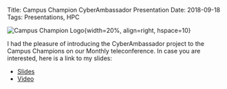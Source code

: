 Title: Campus Champion CyberAmbassador Presentation
Date: 2018-09-18
Tags: Presentations, HPC

![Campus Champion Logo](https://www.xsede.org/wwwteragrid/archive/image/image_gallery%3Fuuid=554fecca-1a37-44d0-826f-afad9470153d&groupId=298192&t=1291845274821){width=20%, align=right, hspace=10}

I had the pleasure of introducing the CyberAmbassador project to the Campus Champions on our Monthly teleconference.  In case you are interested, here is a link to my slides:

- [Slides](./images/20180917-CC-CyberAmbassador-intro.pdf)
- [Video](https://youtu.be/3ogGWt1fYGA)
